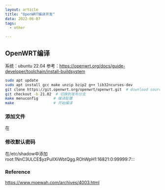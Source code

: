 ```yaml
---
layout: article
title: "OpenWRT编译开发"
data: 2022-06-07
tags:
  - other

---
```


## OpenWRT编译

系统：ubuntu 22.04
参考：<https://openwrt.org/docs/guide-developer/toolchain/install-buildsystem>

```bash
sudo apt update
sudo apt install gcc make unzip bzip2 g++ lib32ncurses-dev  
git clone https://git.openwrt.org/openwrt/openwrt.git  # download source code
git checkout -b 21.02  # 切换到发布分支
make menuconfig       # 编译配置
make                  # 开始编译

```

### 添加文件

在

### 修改默认密码

在/etc/shadow中添加  
root:$1$NnC3ULCE$yzPuIIXiWbtQgg.ROhWpH1:16821:0:99999:7:::

### Reference

<https://www.moewah.com/archives/4003.html>